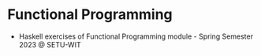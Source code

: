 # Functional Programming

* Haskell exercises of Functional Programming module - Spring Semester 2023 @ SETU-WIT
